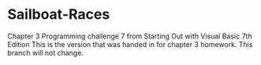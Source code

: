 # Sailboat-Races
Chapter 3 Programming challenge 7 from Starting Out with Visual Basic 7th Edition
This is the version that was handed in for chapter 3 homework. This branch will not change.
